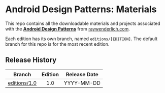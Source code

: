 # Android Design Patterns: Materials


This repo contains all the downloadable materials and projects associated with the **[Android Design Patterns](https://www.raywenderlich.com/books)** from [raywenderlich.com](https://www.raywenderlich.com).

Each edition has its own branch, named `editions/[EDITION]`. The default branch for this repo is for the most recent edition.

## Release History

| Branch                                                                            | Edition | Release Date |
| --------------------------------------------------------------------------------- |:-------:|:------------:|
| [editions/1.0](https://github.com/raywenderlich/desa-materials/tree/editions/1.0) | 1.0     | YYYY-MM-DD   |

